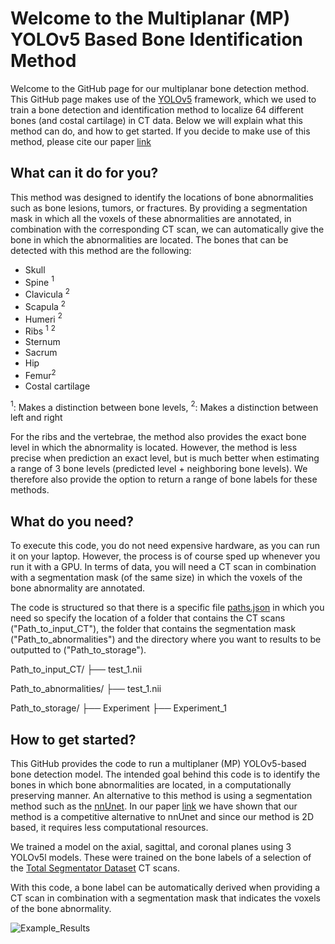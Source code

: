 # Welcome to the Multiplanar (MP) YOLOv5 Based Bone Identification Method
Welcome to the GitHub page for our multiplanar bone detection method. This GitHub page makes use of the [YOLOv5](https://github.com/ultralytics/yolov5) framework, which we used to train a bone detection and identification method to localize 64 different bones (and costal cartilage) in CT data. Below we will explain what this method can do, and how to get started. If you decide to make use of this method, please cite our paper [link]()

## What can it do for you? 
This method was designed to identify the locations of bone abnormalities such as bone lesions, tumors, or fractures. By providing a segmentation mask in which all the voxels of these abnormalities are annotated, in combination with the corresponding CT scan, we can automatically give the bone in which the abnormalities are located. The bones that can be detected with this method are the following:

- Skull
- Spine $^1$
- Clavicula $^2$
- Scapula $^2$
- Humeri $^2$
- Ribs $^1$ $^2$
- Sternum
- Sacrum
- Hip 
- Femur$^2$
- Costal cartilage
  
$^1$: Makes a distinction between bone levels,
$^2$: Makes a distinction between left and right

For the ribs and the vertebrae, the method also provides the exact bone level in which the abnormality is located. However, the method is less precise when prediction an exact level, but is much better when estimating a range of 3 bone levels (predicted level + neighboring bone levels). We therefore also provide the option to return a range of bone labels for these methods.

## What do you need? 
To execute this code, you do not need expensive hardware, as you can run it on your laptop. However, the process is of course sped up whenever you run it with a GPU. In terms of data, you will need a CT scan in combination with a segmentation mask (of the same size) in which the voxels of the bone abnormality are annotated. 

The code is structured so that there is a specific file [paths.json](https://github.com/MartijnPeterVanLeeuwen/BoneDetection/blob/main/paths.json) in which you need so specify the location of a folder that contains the CT scans ("Path_to_input_CT"), the folder that contains the segmentation mask ("Path_to_abnormalities") and the directory where you want to results to be outputted to ("Path_to_storage").

Path_to_input_CT/
├── test_1.nii

Path_to_abnormalities/
├── test_1.nii

Path_to_storage/
├── Experiment 
├── Experiment_1


## How to get started? 

This GitHub provides the code to run a multiplaner (MP) YOLOv5-based bone detection model. The intended goal behind this code is to identify the bones in which bone abnormalities are located, in a computationally preserving manner. An alternative to this method is using a segmentation method such as the [nnUnet](https://github.com/MIC-DKFZ/nnUNet). In our paper [link]() we have shown that our method is a competitive alternative to nnUnet and since our method is 2D based, it requires less computational resources.

We trained a model on the axial, sagittal, and coronal planes using 3 YOLOv5l models. These were trained on the bone labels of a selection of the [Total Segmentator Dataset](https://github.com/wasserth/TotalSegmentator) CT scans. 

With this code, a bone label can be automatically derived when providing a CT scan in combination with a segmentation mask that indicates the voxels of the bone abnormality. 

![Example_Results](https://github.com/user-attachments/assets/c0578303-38dd-4dc0-be04-b09b631acba3)


